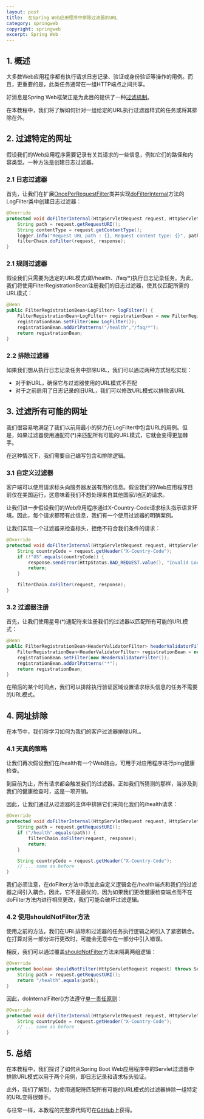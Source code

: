 ```yaml
---
layout: post
title:  在Spring Web应用程序中排除过滤器的URL
category: springweb
copyright: springweb
excerpt: Spring Web
---
```


## 1. 概述

大多数Web应用程序都有执行请求日志记录、验证或身份验证等操作的用例。而且，更重要的是，此类任务通常在一组HTTP端点之间共享。

好消息是Spring Web框架正是为此目的提供了一种[过滤机制](https://docs.spring.io/spring-framework/docs/current/javadoc-api/org/springframework/web/filter/package-summary.html)。

在本教程中，我们将了解如何针对一组给定的URL执行过滤器样式的任务或将其排除在外。

## 2. 过滤特定的网址

假设我们的Web应用程序需要记录有关其请求的一些信息，例如它们的路径和内容类型。一种方法是创建日志过滤器。

### 2.1 日志过滤器

首先，让我们在扩展[OncePerRequestFilter](https://docs.spring.io/spring-framework/docs/current/javadoc-api/org/springframework/web/filter/OncePerRequestFilter.html)类并实现[doFilterInternal](https://docs.spring.io/spring-framework/docs/current/javadoc-api/org/springframework/web/filter/OncePerRequestFilter.html#doFilterInternal-javax.servlet.http.HttpServletRequest-javax.servlet.http.HttpServletResponse-javax.servlet.FilterChain-)方法的LogFilter类中创建日志过滤器： 

```java
@Override
protected void doFilterInternal(HttpServletRequest request, HttpServletResponse response, FilterChain filterChain) throws ServletException, IOException {
    String path = request.getRequestURI();
    String contentType = request.getContentType();
    logger.info("Request URL path : {}, Request content type: {}", path, contentType);
    filterChain.doFilter(request, response);
}
```

### 2.1 规则过滤器

假设我们只需要为选定的URL模式(即/health、/faq/*)执行日志记录任务。为此，我们将使用FilterRegistrationBean注册我们的日志过滤器，使其仅匹配所需的URL模式：

```java
@Bean
public FilterRegistrationBean<LogFilter> logFilter() {
    FilterRegistrationBean<LogFilter> registrationBean = new FilterRegistrationBean<>();
    registrationBean.setFilter(new LogFilter());
    registrationBean.addUrlPatterns("/health","/faq/*");
    return registrationBean;
}
```

### 2.2 排除过滤器

如果我们想从执行日志记录任务中排除URL，我们可以通过两种方式轻松实现：

-   对于新URL，确保它与过滤器使用的URL模式不匹配
-   对于之前启用了日志记录的旧URL，我们可以修改URL模式以排除该URL

## 3. 过滤所有可能的网址

我们很容易地满足了我们以前用最小的努力在LogFilter中包含URL的用例。但是，如果过滤器使用通配符(*)来匹配所有可能的URL模式，它就会变得更加棘手。

在这种情况下，我们需要自己编写包含和排除逻辑。

### 3.1 自定义过滤器

客户端可以使用请求标头向服务器发送有用的信息。假设我们的Web应用程序目前仅在美国运行，这意味着我们不想处理来自其他国家/地区的请求。

让我们进一步假设我们的Web应用程序通过X-Country-Code请求标头指示语言环境。因此，每个请求都带有此信息，我们有一个使用过滤器的明确案例。

让我们实现一个过滤器来检查标头，拒绝不符合我们条件的请求：

```java
@Override
protected void doFilterInternal(HttpServletRequest request, HttpServletResponse response, FilterChain filterChain) throws ServletException, IOException {
    String countryCode = request.getHeader("X-Country-Code");
    if (!"US".equals(countryCode)) {
        response.sendError(HttpStatus.BAD_REQUEST.value(), "Invalid Locale");
        return;
    }

    filterChain.doFilter(request, response);
}
```

### 3.2 过滤器注册

首先，让我们使用星号(*)通配符来注册我们的过滤器以匹配所有可能的URL模式：

```java
@Bean
public FilterRegistrationBean<HeaderValidatorFilter> headerValidatorFilter() {
    FilterRegistrationBean<HeaderValidatorFilter> registrationBean = new FilterRegistrationBean<>();
    registrationBean.setFilter(new HeaderValidatorFilter());
    registrationBean.addUrlPatterns("*");
    return registrationBean;
}
```

在稍后的某个时间点，我们可以排除执行验证区域设置请求标头信息的任务不需要的URL模式。

## 4. 网址排除

在本节中，我们将学习如何为我们的客户过滤器排除URL。

### 4.1 天真的策略

让我们再次假设我们在/health有一个Web路由，可用于对应用程序进行ping健康检查。

到目前为止，所有请求都会触发我们的过滤器。正如我们所猜测的那样，当涉及到我们的健康检查时，这是一项开销。

因此，让我们通过从过滤器的主体中排除它们来简化我们的/health请求：

```java
@Override
protected void doFilterInternal(HttpServletRequest request, HttpServletResponse response, FilterChain filterChain) throws ServletException, IOException {
    String path = request.getRequestURI();
    if ("/health".equals(path)) {
    	filterChain.doFilter(request, response);
    	return;
    }

    String countryCode = request.getHeader("X-Country-Code");
    // ... same as before
}
```

我们必须注意，在doFilter方法中添加此自定义逻辑会在/health端点和我们的过滤器之间引入耦合。因此，它不是最优的，因为如果我们更改健康检查端点而不在doFilter方法内进行相应更改，我们可能会破坏过滤逻辑。

### 4.2 使用shouldNotFilter方法

使用之前的方法，我们在URL排除和过滤器的任务执行逻辑之间引入了紧密耦合。在打算对另一部分进行更改时，可能会无意中在一部分中引入错误。

相反，我们可以通过覆盖[shouldNotFilter](https://docs.spring.io/spring-framework/docs/current/javadoc-api/org/springframework/web/filter/OncePerRequestFilter.html#shouldNotFilter-javax.servlet.http.HttpServletRequest-)方法来隔离两组逻辑：

```java
@Override
protected boolean shouldNotFilter(HttpServletRequest request) throws ServletException {
    String path = request.getRequestURI();
    return "/health".equals(path);
}
```

因此，doInternalFilter()方法遵守[单一责任原则](https://baeldung.com/solid-principles#s)：

```java
@Override
protected void doFilterInternal(HttpServletRequest request, HttpServletResponse response, FilterChain filterChain) throws ServletException, IOException {
    String countryCode = request.getHeader("X-Country-Code");
    // ... same as before
}
```

## 5. 总结

在本教程中，我们探讨了如何从Spring Boot Web应用程序中的Servlet过滤器中排除URL模式以用于两个用例，即日志记录和请求标头验证。

此外，我们了解到，为使用通配符匹配所有可能的URL模式的过滤器排除一组特定的URL变得很棘手。

与往常一样，本教程的完整源代码可在[GitHub](https://github.com/tuyucheng7/taketoday-tutorial4j/tree/master/spring-web-modules)上获得。